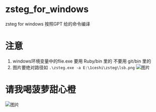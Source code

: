 # zsteg_for_windows

zsteg for windows 
按照GPT 给的命令编译 

# 注意
1. windows环境变量中的flie.exe 要用 Ruby/bin 里的 不要用 git/bin 里的
2. 图片要绝对路径如 `.\zsteg.exe -a E:\1ceshi\zsteg\lsb.png`
![图片](https://github.com/user-attachments/assets/76fa52b6-3bdb-44bc-8e03-f367a7dd9cab)

# 请我喝菠萝甜心橙
![图片](https://github.com/user-attachments/assets/2c65dd24-52c4-4e25-aaff-4aae5938fa2c)
